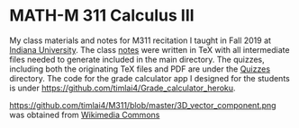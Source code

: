# MATH-M 311 Calculus III
My class materials and notes for M311 recitation I taught in Fall 2019 at [Indiana University](https://www.iu.edu/). The class [notes](https://github.com/timlai4/M311/blob/master/Class.pdf) were written in TeX with all intermediate files needed to generate included in the main directory. The quizzes, including both the originating TeX files and PDF are under the [Quizzes](https://github.com/timlai4/M311/tree/master/Quizzes) directory. The code for the grade calculator app I designed for the students is under https://github.com/timlai4/Grade_calculator_heroku. 

https://github.com/timlai4/M311/blob/master/3D_vector_component.png was obtained from [Wikimedia Commons](https://commons.wikimedia.org/wiki/File:3D_vector_component.png)
